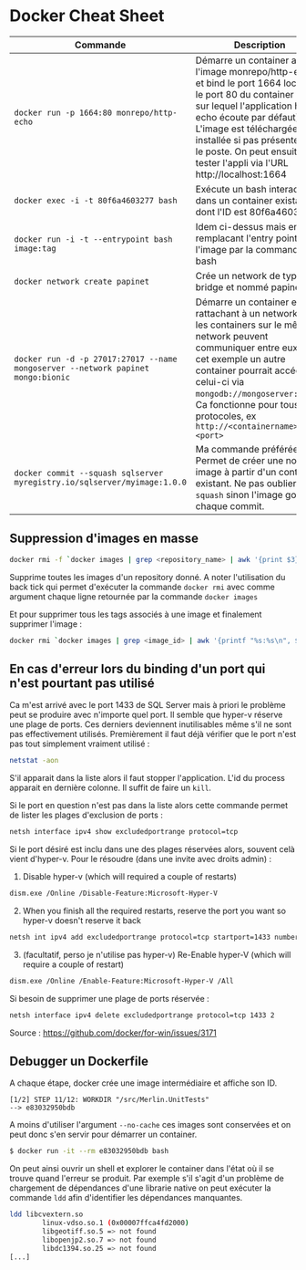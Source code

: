 # Docker Cheat Sheet

Commande | Description
--- | ---
`docker run -p 1664:80 monrepo/http-echo` | Démarre un container avec l'image monrepo/http-echo et bind le port 1664 local sur le port 80 du container (port sur lequel l'application http-echo écoute par défaut). L'image est téléchargée et installée si pas présente sur le poste. On peut ensuite tester l'appli via l'URL http://localhost:1664
`docker exec -i -t 80f6a4603277 bash` | Exécute un bash interactif dans un container existant dont l'ID est 80f6a4603277
`docker run -i -t --entrypoint bash image:tag` | Idem ci-dessus mais en remplacant l'entry point de l'image par la commande bash
`docker network create papinet` | Crée un network de type bridge et nommé papinet
`docker run -d -p 27017:27017 --name mongoserver --network papinet mongo:bionic` | Démarre un container en le rattachant à un network. Tous les containers sur le même network peuvent communiquer entre eux, dans cet exemple un autre container pourrait accéder à celui-ci via `mongodb://mongoserver:27017`. Ca fonctionne pour tous les protocoles, ex `http://<containername>:<port>`
`docker commit --squash sqlserver myregistry.io/sqlserver/myimage:1.0.0` | Ma commande préférée :) Permet de créer une nouvelle image à partir d'un container existant. Ne pas oublier le `--squash` sinon l'image gonfle à chaque commit.

## Suppression d'images en masse

```bash
docker rmi -f `docker images | grep <repository_name> | awk '{print $3}'`
```

Supprime toutes les images d'un repository donné. A noter l'utilisation du back tick qui permet d'exécuter la commande `docker rmi` avec comme argument chaque ligne retournée par la commande `docker images`

Et pour supprimer tous les tags associés à une image et finalement supprimer l'image :

```bash
docker rmi `docker images | grep <image_id> | awk '{printf "%s:%s\n", $1, $2}'`
```

## En cas d'erreur lors du binding d'un port qui n'est pourtant pas utilisé

Ca m'est arrivé avec le port 1433 de SQL Server mais à priori le problème peut se produire avec n'importe quel port. Il semble que hyper-v réserve une plage de ports. Ces derniers deviennent inutilisables même s'il ne sont pas effectivement utilisés. Premièrement il faut déjà vérifier que le port n'est pas tout simplement vraiment utilisé :

```bash
netstat -aon
```

S'il apparait dans la liste alors il faut stopper l'application. L'id du process apparait en dernière colonne. Il suffit de faire un `kill`.

Si le port en question n'est pas dans la liste alors cette commande permet de lister les plages d'exclusion de ports : 

```bash
netsh interface ipv4 show excludedportrange protocol=tcp
```

Si le port désiré est inclu dans une des plages réservées alors, souvent celà vient d'hyper-v. Pour le résoudre (dans une invite avec droits admin) : 

1. Disable hyper-v (which will required a couple of restarts)

```bash
dism.exe /Online /Disable-Feature:Microsoft-Hyper-V
```

2. When you finish all the required restarts, reserve the port you want so hyper-v doesn't reserve it back

```bash
netsh int ipv4 add excludedportrange protocol=tcp startport=1433 numberofports=2
```

3. (facultatif, perso je n'utilise pas hyper-v) Re-Enable hyper-V (which will require a couple of restart)

```bash
dism.exe /Online /Enable-Feature:Microsoft-Hyper-V /All
```

Si besoin de supprimer une plage de ports réservée :

```bash
netsh interface ipv4 delete excludedportrange protocol=tcp 1433 2
```

Source : https://github.com/docker/for-win/issues/3171

## Debugger un Dockerfile

A chaque étape, docker crée une image intermédiaire et affiche son ID.

```
[1/2] STEP 11/12: WORKDIR "/src/Merlin.UnitTests"
--> e83032950bdb
```

A moins d'utiliser l'argument `--no-cache` ces images sont conservées et on peut donc s'en servir pour démarrer un container.

```bash
$ docker run -it --rm e83032950bdb bash
```

On peut ainsi ouvrir un shell et explorer le container dans l'état où il se trouve quand l'erreur se produit. Par exemple s'il s'agit d'un problème de chargement de dépendances d'une librarie native on peut exécuter la commande `ldd` afin d'identifier les dépendances manquantes.

```bash
ldd libcvextern.so
        linux-vdso.so.1 (0x00007ffca4fd2000)
        libgeotiff.so.5 => not found
        libopenjp2.so.7 => not found
        libdc1394.so.25 => not found
[...]
```
